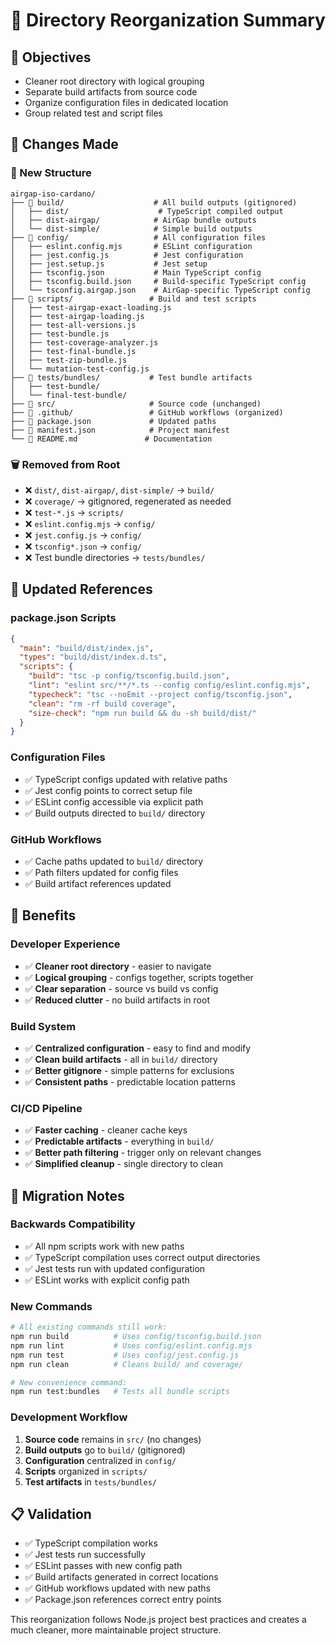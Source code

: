 # 📁 Directory Reorganization Summary

## 🎯 Objectives
- Cleaner root directory with logical grouping
- Separate build artifacts from source code
- Organize configuration files in dedicated location
- Group related test and script files

## 🔄 Changes Made

### **📂 New Structure**

```
airgap-iso-cardano/
├── 📁 build/                    # All build outputs (gitignored)
│   ├── dist/                    # TypeScript compiled output
│   ├── dist-airgap/            # AirGap bundle outputs
│   └── dist-simple/            # Simple build outputs
├── 📁 config/                   # All configuration files
│   ├── eslint.config.mjs       # ESLint configuration
│   ├── jest.config.js          # Jest configuration
│   ├── jest.setup.js           # Jest setup
│   ├── tsconfig.json           # Main TypeScript config
│   ├── tsconfig.build.json     # Build-specific TypeScript config
│   └── tsconfig.airgap.json    # AirGap-specific TypeScript config
├── 📁 scripts/                 # Build and test scripts
│   ├── test-airgap-exact-loading.js
│   ├── test-airgap-loading.js
│   ├── test-all-versions.js
│   ├── test-bundle.js
│   ├── test-coverage-analyzer.js
│   ├── test-final-bundle.js
│   ├── test-zip-bundle.js
│   └── mutation-test-config.js
├── 📁 tests/bundles/           # Test bundle artifacts
│   ├── test-bundle/
│   └── final-test-bundle/
├── 📁 src/                     # Source code (unchanged)
├── 📁 .github/                 # GitHub workflows (organized)
├── 📄 package.json             # Updated paths
├── 📄 manifest.json            # Project manifest
└── 📄 README.md               # Documentation
```

### **🗑️ Removed from Root**
- ❌ `dist/`, `dist-airgap/`, `dist-simple/` → `build/`
- ❌ `coverage/` → gitignored, regenerated as needed
- ❌ `test-*.js` → `scripts/`
- ❌ `eslint.config.mjs` → `config/`
- ❌ `jest.config.js` → `config/`
- ❌ `tsconfig*.json` → `config/`
- ❌ Test bundle directories → `tests/bundles/`

## 📝 Updated References

### **package.json Scripts**
```json
{
  "main": "build/dist/index.js",
  "types": "build/dist/index.d.ts",
  "scripts": {
    "build": "tsc -p config/tsconfig.build.json",
    "lint": "eslint src/**/*.ts --config config/eslint.config.mjs",
    "typecheck": "tsc --noEmit --project config/tsconfig.json",
    "clean": "rm -rf build coverage",
    "size-check": "npm run build && du -sh build/dist/"
  }
}
```

### **Configuration Files**
- ✅ TypeScript configs updated with relative paths
- ✅ Jest config points to correct setup file
- ✅ ESLint config accessible via explicit path
- ✅ Build outputs directed to `build/` directory

### **GitHub Workflows**
- ✅ Cache paths updated to `build/` directory
- ✅ Path filters updated for config files
- ✅ Build artifact references updated

## 🎯 Benefits

### **Developer Experience**
- ✅ **Cleaner root directory** - easier to navigate
- ✅ **Logical grouping** - configs together, scripts together
- ✅ **Clear separation** - source vs build vs config
- ✅ **Reduced clutter** - no build artifacts in root

### **Build System**
- ✅ **Centralized configuration** - easy to find and modify
- ✅ **Clean build artifacts** - all in `build/` directory
- ✅ **Better gitignore** - simple patterns for exclusions
- ✅ **Consistent paths** - predictable location patterns

### **CI/CD Pipeline**
- ✅ **Faster caching** - cleaner cache keys
- ✅ **Predictable artifacts** - everything in `build/`
- ✅ **Better path filtering** - trigger only on relevant changes
- ✅ **Simplified cleanup** - single directory to clean

## 🔧 Migration Notes

### **Backwards Compatibility**
- ✅ All npm scripts work with new paths
- ✅ TypeScript compilation uses correct output directories
- ✅ Jest tests run with updated configuration
- ✅ ESLint works with explicit config path

### **New Commands**
```bash
# All existing commands still work:
npm run build          # Uses config/tsconfig.build.json
npm run lint           # Uses config/eslint.config.mjs
npm run test           # Uses config/jest.config.js
npm run clean          # Cleans build/ and coverage/

# New convenience command:
npm run test:bundles   # Tests all bundle scripts
```

### **Development Workflow**
1. **Source code** remains in `src/` (no changes)
2. **Build outputs** go to `build/` (gitignored)
3. **Configuration** centralized in `config/`
4. **Scripts** organized in `scripts/`
5. **Test artifacts** in `tests/bundles/`

## 📋 Validation

- ✅ TypeScript compilation works
- ✅ Jest tests run successfully
- ✅ ESLint passes with new config path
- ✅ Build artifacts generated in correct locations
- ✅ GitHub workflows updated with new paths
- ✅ Package.json references correct entry points

This reorganization follows Node.js project best practices and creates a much cleaner, more maintainable project structure.